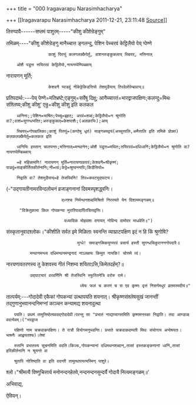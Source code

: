 +++
title = "000 Iragavarapu Narasimhacharya"

+++
[[Iragavarapu Narasimhacharya	2011-12-21, 23:11:48 [Source](https://groups.google.com/g/bvparishat/c/5g-p9NgnXJs)]]



तिरुप्पावै------सप्तमं पाशुरम्-----"कीशु कीशेन्रेङ्गुम्"

तमिळम्----"कीशु कीशेन्रेङ्गु मानैच्चात्त ङ्गलन्दु, पेशिन पेच्चरवं केट्टिलैयो पेय् प्पेण्णे

                    काशुं पिरप्पुं कलगलक्कैपेर्तु, वाशनरुङ्कुळलाय् च्चियर्, मत्तिनाल्

        ओशै पडुत्त त्तयिररवं केट्टिलैयो,नायगप्पेण्पिळ्ळाय् 
नारायणन् मूर्ति;

                    केशवनै प्पाडवुं नीकेट्टेकिडत्तियो तेशमुडैयाय् तिरवेलोरेम्बावाय्॥

प्रतिपदार्थः:---पेय् पेण्णे=मतिभ्रष्टे;एङ्गुम्=सर्वेषु दिक्षु; आनैच्चात्त्तं=भारद्वाजपक्षिणः;कलन्दु=मिथः संश्लिष्य;कीशु कीशु’ एन्रु=कीशु कीशु इति कलकल

        ध्वनिना;;पेशिन=भाषित;पेच्चु=बृहत्; अरवं=शब्दं;केट्टिलैयो=न श्रुणोति वा?;वाशं=सुगन्धभरित;अरुङ्कुळल्=केशपाशैः;(अलकाभिः);आय्

        च्चियर्=गोपबालिकाः;काशुं पिरप्पुं=(कण्ठेषु धृतं) माङ्गळ्यद्वयं(अच्चुत्तालि,अमैत्तालि इति तमिळे प्रोक्तं) कलकलक्कैपेर्तु=कलकल इति

        ध्वनिभिः हस्तान् चालयन्तः;मत्तिनाल्=मन्थानेन;ओशै पडुत्त=मथित;तयिररवं=दधिध्वनिं;केट्टिलैयो=न श्रुणोति वा? नायगप्पेण्बिळ्ळाय्

        =हे महिळामणि! नारायणन् मूर्ति=नारायणावतारं;केशवनै=श्रीकृष्णं; पाडवुं=सङ्कीर्तितकीर्तनानि;नी=त्वं;केट्टे=श्रुण्वन्त्यपि;किडैत्तियो=

        निद्राति वा? तेशमुडैयाय्=हे तेजस्विनि! तिर=कवटमुद्घाटय।

(-"उद्गायतीनामरविन्दलोचनं व्रजाङ्गनानां दिवमस्पृशद्ध्वनिः।

                         दध्नश्च निर्मन्थनशब्दमिश्रितो निरस्यते येन दिशाममङ्गळम्॥

         "विक्रेतुकामा किल गोपकन्या मुरारिपादार्पितचित्तवृत्तिः।

                          दध्यादिकं मोहवशा दगायत् गोविन्द दामोदर माधवेति॥")

संस्कृतानुवादश्लोकः।"कीशीति सर्वत इमे मिळिताः स्वनन्ति व्याघ्राटपक्षिण इदं न हि किं श्रुणोषि?

                               मुग्धे! समाङ्गळिकयुग्मरवं प्रसार्य हस्तौ सुगन्धचिकुराननगोपदारैः॥

             मन्थानमन्थ्य दधिमन्थनमन्द्रनादं नाऽलक्षयः किमुत नायकि! चोत्तमे त्वं।     

                              
नारयणावतरणस्य तु केशवस्य गीतं निशम्य शयिताऽसि,किमेतदर्हम्?॥

             उद्घाटयारं वरवर्णिनि श्री तेजस्विनि स्फुरितनेत्रि वरोरु रामे।

                                ध्येयः फलं च करणं च स एव कृष्णः वृत्तं निसर्गमधुरं व्रतमस्मदीयं॥"

तात्पर्यम्:---गोदादेवी एकैकां गोपकन्यां उत्थापयति शयनात्। श्रीकृष्णसंश्लेषसुखं जानन्तीं तद्गुणानुभवानन्दनिमग्नां काञ्चन कन्यामद्य शयनादुत्था

       पयति। प्रथमं तामुत्तिष्ठेत्यवदद्गोदादेवी।परन्तु सा "प्रभातं नाद्याप्यागतमिति कृष्णमनस्का निद्राति। तदा आण्डाळ् वदत्येवम्।("भरद्वाज

       पक्षिणो नाम चक्रवाकपक्षिणः। ते रात्रौ वियोगमनुभवन्ति। प्रभाते चक्रवाकदम्पती मिथः संयोगाय अन्वेषयतः। भाषणैः आह्वयतश्च)।तेषां

       रुतानि प्रभातस्य सूचनमिति वदति।किञ्च,गोपकन्यानां दधिमथनशब्दान्,तासां हस्तकङ्कणानां ध्वनिं,तासां हरिकीर्तनानि न श्रूयन्ते वा

       श्रुतापि नोत्तिष्ठति वा इति वदन्ती तामुत्थापयत्यस्मिन् पाशुरे।

श्लो।"श्रीमत्यै विष्णुचित्तार्य मनोनन्दनहेतवे,नन्दनन्दनसुन्दर्यै गोदायै नित्यमङ्गळम्॥’

अभिवाद्य,

ऐवियन्।

       

  

